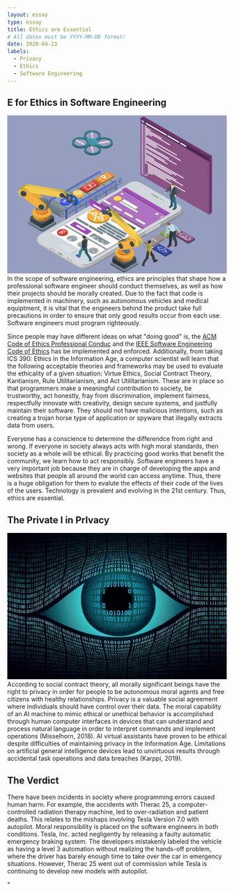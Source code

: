 ```yaml
---
layout: essay
type: essay
title: Ethics are Essential
# All dates must be YYYY-MM-DD format!
date: 2020-04-23
labels:
  - Privacy
  - Ethics
  - Software Engineering
---
```

## E for Ethics in Software Engineering
<img class="ui medium right floated rounded image" src="../images/se.png"> In the scope of software engineering, ethics are principles that shape how a professional software engineer should conduct themselves, as well as how their projects should be morally created. Due to the fact that code is implemented in machinery, such as autonomous vehicles and medical equiptment, it is vital that the engineers behind the product take full precautions in order to ensure that only good results occur from each use. Software engineers must program righteously.

Since people may have different ideas on what "doing good" is, the <a href="https://www.acm.org/code-of-ethics">ACM Code of Ethics Professional Conduc</a> and the <a href="https://www.computer.org/education/code-of-ethics">IEEE Software Engineering Code of Ethics</a> has be implemented and enforced. Additionally, from taking ICS 390: Ethics in the Information Age, a computer scientist will learn that the following acceptable theories and frameworks may be used to evaluate the ethicality of a given situation: Virtue Ethics, Social Contract Theory, Kantianism, Rule Utilitarianism, and Act Utilitarianism. These are in place so that programmers make a meaningful contribution to society, be trustworthy, act honestly, fray from discrimination, implement fairness, respectfully innovate with creativity, design secure systems, and justfully maintain their software. They should not have malicious intentions, such as creating a trojan horse type of application or spyware that illegally extracts data from users. 

Everyone has a conscience to determine the differendce from right and wrong. If everyone in society always acts with high moral standards, then society as a whole will be ethical. By practicing good works that benefit the community, we learn how to act responsibly. Software engineers have a very important job because they are in charge of developing the apps and websites that people all around the world can access anytime. Thus, there is a huge obligation for them to evalute the effects of their code of the lives of the users. Technology is prevalent and evolving in the 21st century. Thus, ethics are essential.

## The Private I in PrIvacy
<img class="ui small left floated circular image" src="../images/pi.jpeg"> According to social contract theory, all morally significant beings have the right to privacy in order for people to be autonomous moral agents and free citizens with healthy relationships. Privacy is a valuable social agreement where individuals should have control over their data. The moral capability of an AI machine to mimic ethical or unethical behavior is accomplished through human computer interfaces in devices that can understand and process natural language in order to interpret commands and implement operations (Misselhorn, 2018). AI virtual assistants have proven to be ethical despite difficulties of maintaining privacy in the Information Age. Limitations on artificial general intelligence devices lead to unvirtuous results through accidental task operations and data breaches (Karppi, 2019). 


## The Verdict
There have been incidents in society where programming errors caused human harm. For example, the accidents with Therac 25, a computer-controlled radiation therapy machine, led to over-radiation and patient deaths. This relates to the mishaps involving Tesla Version 7.0 with autopilot. Moral responsibility is placed on the software engineers in both conditions. Tesla, Inc. acted negligently by releasing a faulty automatic emergency braking system. The developers mistakenly labeled the vehicle as having a level 3 automation without realizing the hands-off problem, where the driver has barely enough time to take over the car in emergency situations. However, Therac 25 went out of commission while Tesla is continuing to develop new models with autopilot. 

"
